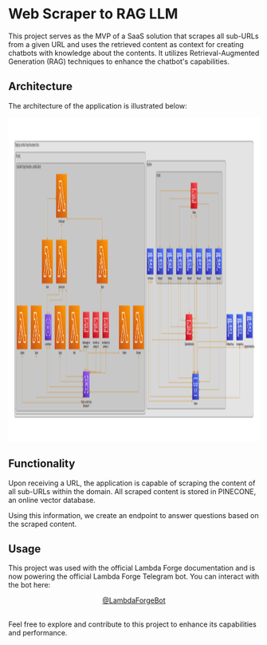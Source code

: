 # Web Scraper to RAG LLM

This project serves as the MVP of a SaaS solution that scrapes all sub-URLs from a given URL and uses the retrieved content as context for creating chatbots with knowledge about the contents. It utilizes Retrieval-Augmented Generation (RAG) techniques to enhance the chatbot's capabilities.

## Architecture
The architecture of the application is illustrated below:

<div align="center">
  <img height="650" alt="Diagram" src="diagram.png">
</div>

## Functionality

Upon receiving a URL, the application is capable of scraping the content of all sub-URLs within the domain. All scraped content is stored in PINECONE, an online vector database.

Using this information, we create an endpoint to answer questions based on the scraped content. 

## Usage

This project was used with the official Lambda Forge documentation and is now powering the official Lambda Forge Telegram bot. You can interact with the bot here:

<div align="center">
  <a href="https://web.telegram.org/a/#6950159714">
    @LambdaForgeBot
  </a>
</div>

<br>

Feel free to explore and contribute to this project to enhance its capabilities and performance.
